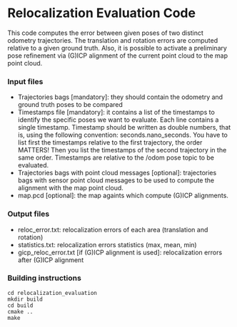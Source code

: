 # Relocalization Evaluation Code
This code computes the error between given poses of two distinct odometry trajectories. The translation and rotation errors are computed relative to a given ground truth. Also, it is possible to activate a preliminary pose refinement via (G)ICP alignment of the current point cloud to the map point cloud. 

### Input files
- Trajectories bags [mandatory]: they should contain the odometry and ground truth poses to be compared 
- Timestamps file [mandatory]: it contains a list of the timestamps to identify the specific poses we want to evaluate. Each line contains a single timestamp. Timestamp should be written as double numbers, that is, using the following convention: seconds.nano_seconds. You have to list first the timestamps relative to the first trajectory, the order MATTERS! Then you list the timestamps of the second trajectory in the same order. Timestamps are relative to the /odom pose topic to be evaluated.
- Trajectories bags with point cloud messages [optional]: trajectories bags with sensor point cloud messages to be used to compute the alignment with the map point cloud.
- map.pcd [optional]: the map againts which compute (G)ICP alignments.

### Output files
- reloc_error.txt: relocalization errors of each area (translation and rotation)
- statistics.txt: relocalization errors statistics (max, mean, min)
- gicp_reloc_error.txt [if (G)ICP alignment is used]: relocalization errors after (G)ICP alignment


### Building instructions
```
cd relocalization_evaluation
mkdir build
cd build
cmake ..
make
```

